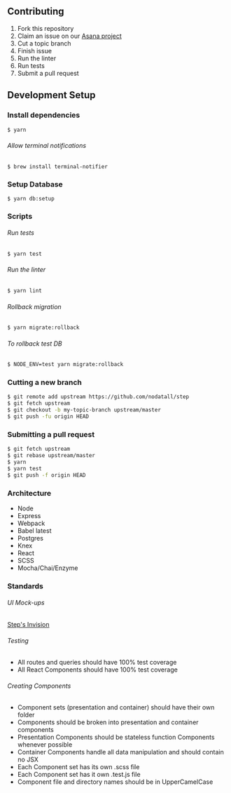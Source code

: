 ## Contributing

1. Fork this repository
2. Claim an issue on our [Asana project](https://app.asana.com/0/298435091634227/board)
3. Cut a topic branch
4. Finish issue
6. Run the linter
7. Run tests
5. Submit a pull request

## Development Setup

### Install dependencies
```sh
$ yarn
```

###### Allow terminal notifications
```
$ brew install terminal-notifier
```

### Setup Database

```
$ yarn db:setup
```

### Scripts

###### Run tests
```sh
$ yarn test
```

###### Run the linter
```sh
$ yarn lint
```

###### Rollback migration
```sh
$ yarn migrate:rollback
```

###### To rollback test DB
```sh
$ NODE_ENV=test yarn migrate:rollback
```

### Cutting a new branch
```sh
$ git remote add upstream https://github.com/nodatall/step
$ git fetch upstream
$ git checkout -b my-topic-branch upstream/master
$ git push -fu origin HEAD
```

### Submitting a pull request
```sh
$ git fetch upstream
$ git rebase upstream/master
$ yarn
$ yarn test
$ git push -f origin HEAD
```

### Architecture
- Node
- Express
- Webpack
- Babel latest
- Postgres
- Knex
- React
- SCSS
- Mocha/Chai/Enzyme

### Standards

###### UI Mock-ups
[Step's Invision](https://invis.io/QEAU5DRH6#/225562505_Login_Desktop)

###### Testing
- All routes and queries should have 100% test coverage
- All React Components should have 100% test coverage

###### Creating Components
- Component sets (presentation and container) should have their own folder
- Components should be broken into presentation and container components
- Presentation Components should be stateless function Components whenever possible
- Container Components handle all data manipulation and should contain no JSX
- Each Component set has its own .scss file
- Each Component set has it own .test.js file
- Component file and directory names should be in UpperCamelCase
